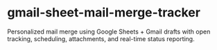 # gmail-sheet-mail-merge-tracker
Personalized mail merge using Google Sheets + Gmail drafts with open tracking, scheduling, attachments, and real-time status reporting.
